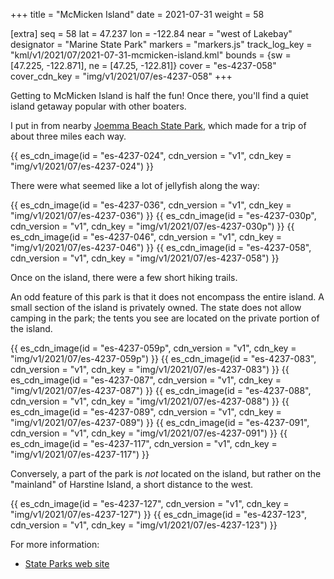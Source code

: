 +++
title = "McMicken Island"
date = 2021-07-31
weight = 58

[extra]
seq = 58
lat = 47.237
lon = -122.84
near = "west of Lakebay"
designator = "Marine State Park"
markers = "markers.js"
track_log_key = "kml/v1/2021/07/2021-07-31-mcmicken-island.kml"
bounds = {sw = [47.225, -122.871], ne = [47.25, -122.81]}
cover = "es-4237-058"
cover_cdn_key = "img/v1/2021/07/es-4237-058"
+++

Getting to McMicken Island is half the fun! Once there, you'll find a quiet island getaway popular with other boaters.

<!-- more -->

I put in from nearby [Joemma Beach State Park](../joemma-beach), which made for a trip of about three miles each way.

{{ es_cdn_image(id = "es-4237-024", cdn_version = "v1", cdn_key = "img/v1/2021/07/es-4237-024") }}

There were what seemed like a lot of jellyfish along the way:

{{ es_cdn_image(id = "es-4237-036", cdn_version = "v1", cdn_key = "img/v1/2021/07/es-4237-036") }}
{{ es_cdn_image(id = "es-4237-030p", cdn_version = "v1", cdn_key = "img/v1/2021/07/es-4237-030p") }}
{{ es_cdn_image(id = "es-4237-046", cdn_version = "v1", cdn_key = "img/v1/2021/07/es-4237-046") }}
{{ es_cdn_image(id = "es-4237-058", cdn_version = "v1", cdn_key = "img/v1/2021/07/es-4237-058") }}

Once on the island, there were a few short hiking trails.

An odd feature of this park is that it does not encompass the entire island. A small section of the island is privately owned. The state does not allow camping in the park; the tents you see are located on the private portion of the island.

{{ es_cdn_image(id = "es-4237-059p", cdn_version = "v1", cdn_key = "img/v1/2021/07/es-4237-059p") }}
{{ es_cdn_image(id = "es-4237-083", cdn_version = "v1", cdn_key = "img/v1/2021/07/es-4237-083") }}
{{ es_cdn_image(id = "es-4237-087", cdn_version = "v1", cdn_key = "img/v1/2021/07/es-4237-087") }}
{{ es_cdn_image(id = "es-4237-088", cdn_version = "v1", cdn_key = "img/v1/2021/07/es-4237-088") }}
{{ es_cdn_image(id = "es-4237-089", cdn_version = "v1", cdn_key = "img/v1/2021/07/es-4237-089") }}
{{ es_cdn_image(id = "es-4237-091", cdn_version = "v1", cdn_key = "img/v1/2021/07/es-4237-091") }}
{{ es_cdn_image(id = "es-4237-117", cdn_version = "v1", cdn_key = "img/v1/2021/07/es-4237-117") }}

Conversely, a part of the park is _not_ located on the island, but rather on the "mainland" of Harstine Island, a short distance to the west.

{{ es_cdn_image(id = "es-4237-127", cdn_version = "v1", cdn_key = "img/v1/2021/07/es-4237-127") }}
{{ es_cdn_image(id = "es-4237-123", cdn_version = "v1", cdn_key = "img/v1/2021/07/es-4237-123") }}

For more information:

* [State Parks web site](https://parks.state.wa.us/545/McMicken-Island)
